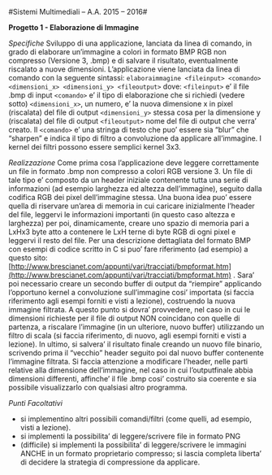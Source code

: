 #Sistemi Multimediali – A.A. 2015 – 2016#

**Progetto 1 - Elaborazione di Immagine**

*Specifiche*
Sviluppo di una applicazione, lanciata da linea di comando, in grado di elaborare un’immagine a
colori in formato BMP RGB non compresso (Versione 3, .bmp) e di salvare il risultato,
eventualmente riscalato a nuove dimensioni.
L’applicazione viene lanciata da linea di comando con la seguente sintassi:
`elaboraimmagine <fileinput> <comando> <dimensioni_x> <dimensioni_y> <fileoutput>`
dove:
`<fileinput>` e’ il file .bmp di input
`<comando>` e’ il tipo di elaborazione che si richiedi (vedere sotto)
`<dimensioni_x>`, un numero, e’ la nuova dimensione x in pixel (riscalata) del file di output
`<dimensioni_y>` stessa cosa per la dimensione y (riscalata) del file di output
`<fileoutput>` nome del file di output che verra’ creato.
Il `<comando>` e’ una stringa di testo che puo’ essere sia “blur” che “sharpen” e indica il tipo di filtro
a convoluzione da applicare all’immagine. I kernel dei filtri possono essere semplici kernel 3x3.

*Realizzazione*
Come prima cosa l’applicazione deve leggere correttamente un file in formato .bmp non compresso
a colori RGB versione 3.
Un file di tale tipo e’ composto da un header iniziale contenente tutta una serie di informazioni (ad
esempio larghezza ed altezza dell’immagine), seguito dalla codifica RGB dei pixel dell’immagine
stessa. Una buona idea puo’ essere quella di riservare un’area di memoria in cui caricare
inizialmente l’header del file, leggervi le informazioni importanti (in questo caso altezza e
larghezza) per poi, dinamicamente, creare uno spazio di memoria pari a LxHx3 byte atto a
contenere le LxH terne di byte RGB di ogni pixel e leggervi il resto del file. Per una descrizione
dettagliata del formato BMP con esempi di codice scritto in C si puo’ fare riferimento (ad esempio) a questo sito: [http://www.brescianet.com/appunti/vari/tracciati/bmpformat.htm](http://www.brescianet.com/appunti/vari/tracciati/bmpformat.htm) .
Sara’ poi necessario creare un secondo buffer di output da “riempire” applicando l’opportuno kernel
a convoluzione sull’immagine cosi’ importata (si faccia riferimento agli esempi forniti e visti a
lezione), costruendo la nuova immagine filtrata.
A questo punto si dovra’ provvedere, nel caso in cui le dimensioni richieste per il file di output
NON coincidano con quelle di partenza, a riscalare l’immagine (in un ulteriore, nuovo buffer)
utilizzando un filtro di scala (si faccia riferimento, di nuovo, agli esempi forniti e visti a lezione).
In ultimo, si salvera’ il risultato finale creando un nuovo file binario, scrivendo prima il “vecchio”
header seguito poi dal nuovo buffer contenente l’immagine filtrata. Si faccia attenzione a
modificare l’header, nelle parti relative alla dimensione dell’immagine, nel caso in cui l’outputfinale abbia dimensioni differenti, affinche’ il file .bmp cosi’ costruito sia coerente e sia possibile
visualizzarlo con qualsiasi altro programma.

*Punti Facoltativi*
- si implementino altri possibili comandi/filtri (come quelli, ad esempio, visti a lezione).
- si implementi la possibilita’ di leggere/scrivere file in formato PNG
- (difficile) si implementi la possibilita’ di leggere/scrivere le immagini ANCHE in un formato
proprietario compresso; si lascia completa liberta’ di decidere la strategia di compressione da
applicare.
